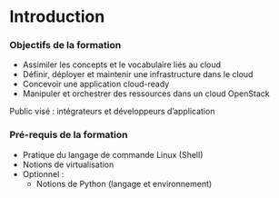 # Introduction

### Objectifs de la formation

-   Assimiler les concepts et le vocabulaire liés au cloud
-   Définir, déployer et maintenir une infrastructure dans le cloud
-   Concevoir une application cloud-ready
-   Manipuler et orchestrer des ressources dans un cloud OpenStack

Public visé : intégrateurs et développeurs d’application

### Pré-requis de la formation

-   Pratique du langage de commande Linux (Shell)
-   Notions de virtualisation
-   Optionnel :
    -   Notions de Python (langage et environnement)

